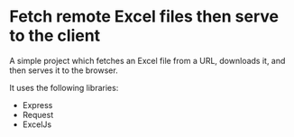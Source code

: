 # Fetch remote Excel files then serve to the client

A simple project which fetches an Excel file from a URL, downloads it, and then serves it to the browser.

It uses the following libraries:

- Express
- Request
- ExcelJs
